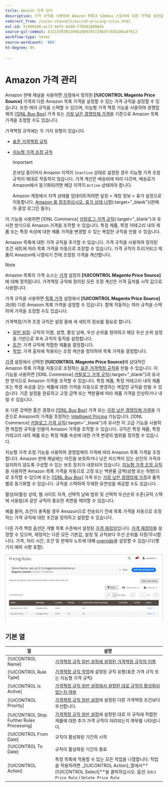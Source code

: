 ```yaml
---
title: Amazon 가격 관리
description: 가격 규칙을 사용하여 Amazon 목록과 COmbox 스토어에 대한 가격을 설정할 수 있습니다.
redirect_from: /sales-channels/asc/ob-pricing-rules.html
exl-id: 5c990206-ac72-4ef5-9ed0-ff8d816096eb
source-git-commit: 632157839130461869345724bdfc03b306a4f613
workflow-type: tm+mt
source-wordcount: '865'
ht-degree: 0%

---
```


# Amazon 가격 관리

Amazon 판매 채널을 사용하면 [가격](./listing-price.md)에서 정의된 **[!UICONTROL Magento Price Source]** 가격과 다른 Amazon 목록 가격을 설정할 수 있는 가격 규칙을 설정할 수 있습니다. 또한 여러 규칙을 스택할 수 있으며, 지능형 가격 책정 기능을 사용하여 경쟁업체의 [[!DNL Buy Box]](./buy-box-competitor-pricing.md) 가격 또는 [가장 낮은 경쟁업체 가격](./lowest-competitor-pricing.md)을 기준으로 Amazon 목록 가격을 조정할 수도 있습니다.

가격책정 규칙에는 두 가지 유형이 있습니다.

- [표준 가격책정 규칙](./standard-price-rules.md)
- [지능형 가격 조정 규칙](./intelligent-repricing-rules.md)

   >[!IMPORTANT]
   >
   >온보딩 중이어서 Amazon 지역이 `Inactive` 상태로 설정된 경우 지능형 가격 조정 규칙이 제대로 작동하지 않습니다. 가격 계산은 배송비에 따라 다르며, 배송료가 Amazon에서 동기화되려면 해당 지역이 `Active` 상태여야 합니다.
   >
   >Amazon 계정에서 지역 상태를 업데이트하려면 설정 > 계정 정보 > 휴가 설정으로 이동합니다. [Amazon 를 참조하십시오. 휴가 상태 나열](https://sellercentral.amazon.com/gp/help/help.html?itemID=200135620){:target=&quot;_blank&quot;}(판매자 중앙 로그인 필수).

이 기능을 사용하면 [!DNL Commerce] [카탈로그 가격 규칙](https://docs.magento.com/user-guide/catalog/pricing.html){:target=&quot;_blank&quot;}과 유사한 방식으로 Amazon 가격을 조작할 수 있습니다. 특정 제품, 특정 카테고리 내의 제품 또는 특정 속성에 대한 제품 가격을 변경할 수 있는 복잡한 규칙을 만들 수 있습니다.

Amazon 목록에 대한 가격 규칙을 추가할 수 있습니다. 가격 규칙을 사용하여 정의된 조건 세트에 따라 목록 가격을 자동으로 조정할 수 있습니다. 가격 규칙이 트리거되고 제품이 Amazon에 나열되기 전에 조정된 가격을 계산합니다.

>[!NOTE]
>
>Amazon 목록의 가격 소스는 [가격](./listing-price.md) 설정의 **[!UICONTROL Magento Price Source]**&#x200B;에 대해 정의됩니다. 가격책정 규칙에 정의된 모든 조정 계산은 가격 출처를 시작 값으로 사용합니다.

가격 규칙을 사용하면 [목록 가격](./listing-price.md) 설정에서 **[!UICONTROL Magento Price Source]**&#x200B;과(와) 다른 Amazon 목록 가격을 설정할 수 있습니다. 함께 작동하는 여러 규칙을 스택하여 가격을 조정할 수도 있습니다.

가격책정/가격 조정 규칙은 설정 중에 세 세트의 정보를 필요로 합니다.

- [일반 설정](./pricing-rule-general-settings.md): 규칙의 이름, 설명, 활성 날짜, 우선 순위를 정의하고 해당 우선 순위 설정을 기반으로 후속 규칙의 동작을 설정합니다.
- [조건](./pricing-rule-conditions.md): 가격 규칙에 적합한 제품을 결정합니다.
- [작업](./pricing-rule-actions.md): 가격 출처에 적용되는 조정 계산을 정의하여 목록 가격을 결정합니다.

[가격](./listing-price.md) 설정에서 선택한 **[!UICONTROL Magento Price Source]**&#x200B;에 상대적인 Amazon 목록 가격을 자동으로 조정하는 [표준 가격책정 규칙](./standard-price-rules.md)을 만들 수 있습니다. 이 기능을 사용하면 [!DNL Commerce] [카탈로그 가격 규칙](https://docs.magento.com/user-guide/marketing/price-rules-catalog.html){:target=&quot;_blank&quot;}과 유사한 방식으로 Amazon 가격을 조작할 수 있습니다. 특정 제품, 특정 카테고리 내의 제품 또는 특정 속성을 갖는 제품에 대한 가격을 자동으로 변경하는 복잡한 규칙을 만들 수 있습니다. 기존 설정을 완료하고 고정 금액 또는 백분율에 따라 제품 가격을 인상하거나 내릴 수 있습니다.

또 다른 강력한 툴은 경쟁사 [[!DNL Buy Box]](./buy-box-competitor-pricing.md) 가격 또는 [가장 낮은 경쟁업체 가격](./lowest-competitor-pricing.md)을 기준으로 Amazon의 가격을 조정하는 [Intelligent Pricing](./intelligent-repricing-rules.md) 기능입니다. [!DNL Commerce] [카탈로그 가격 규칙](https://docs.magento.com/user-guide/marketing/price-rules-catalog.html){:target=&quot;_blank&quot;}과 유사한 이 고급 기능을 사용하면 복잡한 규칙을 만들어 Amazon 가격을 조작할 수 있습니다. 규칙은 특정 제품, 특정 카테고리 내의 제품 또는 특정 제품 속성에 대한 가격 변경의 범위를 정의할 수 있습니다.

지능형 가격 조정 기능을 사용하여 경쟁업체의 가격에 따라 Amazon 목록 가격을 조정합니다. Amazon 판매 채널에는 마진을 보호하거나 낮은 피드백이 있는 상인의 가격과 일치하지 않도록 구성할 수 있는 보호 장치가 내장되어 있습니다. [지능형 가격 조정 규칙](./intelligent-repricing-rules.md)을 사용하면 Amazon 목록 가격을 자동으로 고정 또는 백분율 금액(상향 또는 하향)으로 조작할 수 있으며 또는 [[!DNL Buy Box]](./buy-box-competitor-pricing.md) 가격 또는 [가장 낮은 경쟁업체 가격](./lowest-competitor-pricing.md)과 품목별로 동기화할 수 있습니다. 규칙을 스택하여 무제한 유연성을 제공할 수도 있습니다.

활성/비활성 상태, 웹 사이트 자격, 선택적 날짜 범위 및 선택적 우선순위 수준(규칙 스택에 사용됨)과 같은 규칙의 중요한 측면을 제어할 수 있습니다.

예를 들어, 조건이 충족될 경우 Amazon으로 전송되기 전에 목록 가격을 자동으로 조정하는 가격 규칙에 대한 조건을 정의하고 설정할 수 있습니다.

다른 가격 책정 옵션은 개별 목록 수준에서 설정된 [가격 재정의](./overrides.md)입니다. [가격 재정의](./overrides.md)를 설정할 수 있으며, 재정의는 다른 모든 기본값, 설정 및 규칙보다 우선 순위를 지정/무시합니다. 가격, 처리 시간, 조건 및 판매자 노트에 대해 [override](./overrides.md)을 설정할 수 있습니다(몇 가지 예외 사항 포함).

![가격 규칙](assets/amazon-pricing-rules.png)

## 기본 열

| 열 | 설명 |
|---|---|
| [!UICONTROL Name] | [가격책정 규칙 일반 설정에 설정된 가격책정 규칙의 이름](./pricing-rule-general-settings.md) |
| [!UICONTROL Rule Type] | [가격책정 규칙 작업](./pricing-rule-actions.md)에 설정된 규칙 유형(표준 가격 규칙 또는 지능형 가격 규칙) |
| [!UICONTROL Is Active] | [가격책정 규칙 일반 설정에서 설정된 대로 규칙이 활성화되었는지 여부](./pricing-rule-general-settings.md) |
| [!UICONTROL Priority] | [가격책정 규칙 일반 설정](./pricing-rule-general-settings.md)에 설정된 다른 가격책정 조건보다 우선합니다. |
| [!UICONTROL Stop Further Rules Processing] | [가격책정 규칙 일반 설정](./pricing-rule-general-settings.md)에 설정된 대로 이 규칙에 적합한 제품에 대한 추가 가격 규칙이 처리되는지 여부를 나타냅니다. |
| [!UICONTROL From Date] | 규칙이 활성화된 기간의 시작 |
| [!UICONTROL To Date] | 규칙이 활성화된 기간의 종료 |
| [!UICONTROL Action] | 특정 목록에 적용할 수 있는 모든 작업을 나열합니다. 작업을 적용하려면 _[!UICONTROL Action]_열에서&#x200B;**[!UICONTROL Select]**을 클릭하십시오. 옵션: `Edit Price Rule` / `Delete Price Rule` |

